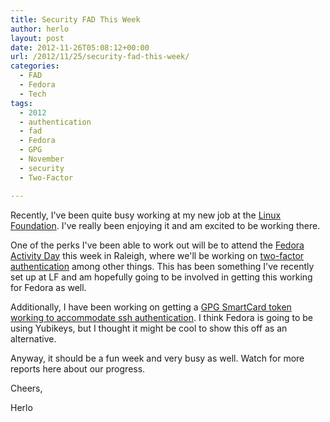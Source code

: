 ```yaml
---
title: Security FAD This Week
author: herlo
layout: post
date: 2012-11-26T05:08:12+00:00
url: /2012/11/25/security-fad-this-week/
categories:
  - FAD
  - Fedora
  - Tech
tags:
  - 2012
  - authentication
  - fad
  - Fedora
  - GPG
  - November
  - security
  - Two-Factor

---
```

Recently, I've been quite busy working at my new job at the [Linux Foundation][1]. I've really been enjoying it and am excited to be working there.

One of the perks I've been able to work out will be to attend the [Fedora Activity Day][2] this week in Raleigh, where we'll be working on [two-factor authentication][3] among other things. This has been something I've recently set up at LF and am hopefully going to be involved in getting this working for Fedora as well.

Additionally, I have been working on getting a [GPG SmartCard token working to accommodate ssh authentication][4]. I think Fedora is going to be using Yubikeys, but I thought it might be cool to show this off as an alternative.

Anyway, it should be a fun week and very busy as well. Watch for more reports here about our progress.

Cheers,

Herlo

&nbsp;

 [1]: https://www.linuxfoundation.org/
 [2]: https://fedoraproject.org/wiki/FAD_Infrastructure_Security_2012
 [3]: https://fedoraproject.org/wiki/FAD_Infrastructure_Security_2012#Purpose
 [4]: https://github.com/herlo/ssh-gpg-smartcard-config/blob/master/README.rst